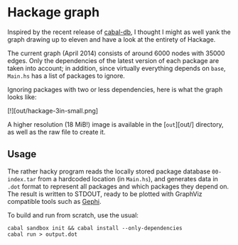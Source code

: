 Hackage graph
=============

Inspired by the recent release of [cabal-db][cabal-db], I thought I might as
well yank the graph drawing up to eleven and have a look at the entirety of
Hackage.

The current graph (April 2014) consists of around 6000 nodes with 35000 edges.
Only the dependencies of the latest version of each package are taken into
account; in addition, since virtually everything depends on `base`, `Main.hs`
has a list of packages to ignore.

Ignoring packages with two or less dependencies, here is what the graph looks
like:

[!][out/hackage-3in-small.png]

A higher resolution (18 MiB!) image is available in the [`out`][out/] directory,
as well as the raw file to create it.

Usage
-----

The rather hacky program reads the locally stored package database
`00-index.tar` from a hardcoded location (in `Main.hs`), and generates data in
`.dot` format to represent all packages and which packages they depend on.
The result is written to STDOUT, ready to be plotted with GraphViz compatible
tools such as [Gephi][gephi].

To build and run from scratch, use the usual:
```
cabal sandbox init && cabal install --only-dependencies
cabal run > output.dot
```



[cabal-db]: http://hackage.haskell.org/package/cabal-db
[gephi]: https://gephi.org/
